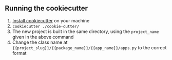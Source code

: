 ## Running the cookiecutter

1. [Install cookiecutter](https://pypi.org/project/cookiecutter/) on your machine
2. `cookiecutter ./cookie-cutter/`
3. The new project is built in the same directory, using the `project_name` given in the above command
4. Change the class name at `{{project_slug}}/{{package_name}}/{{app_name}}/apps.py` to the correct format

